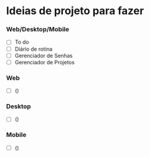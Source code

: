 # Ideias de projeto para fazer 

### Web/Desktop/Mobile
- [ ] To do
- [ ] Diário de rotina
- [ ] Gerenciador de Senhas
- [ ] Gerenciador de Projetos

### Web
- [ ] ()

### Desktop
- [ ] ()

### Mobile
- [ ] ()